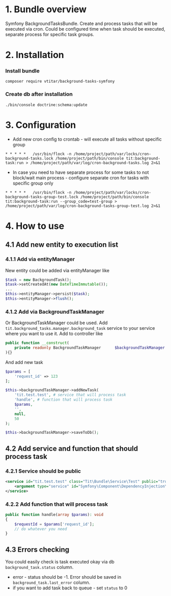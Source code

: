 # 1. Bundle overview

Symfony BackgroundTasksBundle. Create and process tasks that will be executed via cron. Could be configured time when 
task should be executed, separate process for specific task groups.

# 2. Installation

### Install bundle

`composer require vtitar/background-tasks-symfony`

### Create db after installation

`./bin/console doctrine:schema:update`

# 3. Configuration

 - Add new cron config to crontab - will execute all tasks without specific group
 
`* * * * *   /usr/bin/flock -n /home/project/path/var/locks/cron-background-tasks.lock /home/project/path/bin/console tit:background-task:run > /home/project/path/var/log/cron-background-tasks.log 2>&1`

 - In case you need to have separate process for some tasks to not block/wait main process - configure separate cron for tasks with specific group only

`* * * * *   /usr/bin/flock -n /home/project/path/var/locks/cron-background-tasks-group-test.lock /home/project/path/bin/console tit:background-task:run --group_code=test-group > /home/project/path/var/log/cron-background-tasks-group-test.log 2>&1`

# 4. How to use

## 4.1 Add new entity to execution list

### 4.1.1 Add via entityManager

New entity could be added via entityManager like
```php
$task = new BackgroundTask();
$task->setCreatedAt(new DateTimeImmutable());
...
$this->entityManager->persist($task);
$this->entityManager->flush();
```

### 4.1.2 Add via BackgroundTaskManager

Or BackgroundTaskManager could be used. Add `tit.background_tasks.manager.background_task` service
to your service where you want to use it. Add to controller like 
```php
public function __construct(
    private readonly BackgroundTaskManager      $backgroundTaskManager
){}
```

And add new task
```php
$params = [
    'request_id' => 123
];

$this->backgroundTaskManager->addNewTask(
    'tit.test.test', # service that will process task
    'handle', # function that will process task
    $params,
    '',
    null,
    50
);

$this->backgroundTaskManager->saveToDb();
```

## 4.2 Add service and function that should process task

### 4.2.1 Service should be public

```xml
<service id="tit.test.test" class="Tit\Bundle\Service\Test" public="true" >
    <argument type="service" id="Symfony\Component\DependencyInjection\ParameterBag\ContainerBagInterface" />
</service>
```

### 4.2.2 Add function that will process task

```php
public function handle(array $params): void
{
    $requestId = $params['request_id'];
    // do whatever you need
}
```

## 4.3 Errors checking

You could easily check is task executed okay via db `background_task.status` column.
 - error - status should be -1. Error should be saved in `background_task.last_error` column.
 - if you want to add task back to queue - set `status` to 0